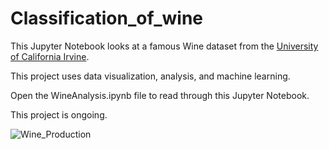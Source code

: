 # Classification_of_wine
This Jupyter Notebook looks at a famous Wine dataset from the [University of California Irvine](https://archive.ics.uci.edu/ml/datasets/wine).

This project uses data visualization, analysis, and machine learning.

Open the WineAnalysis.ipynb file to read through this Jupyter Notebook.

This project is ongoing.

![Wine_Production](https://upload.wikimedia.org/wikipedia/commons/a/a1/29-autunno%2CTaccuino_Sanitatis%2C_Casanatense_4182..jpg)